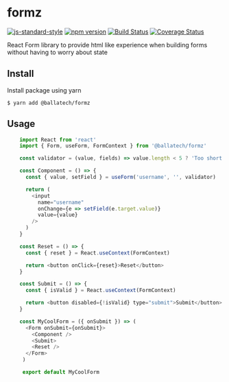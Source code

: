 # formz

[![js-standard-style](https://img.shields.io/badge/code%20style-standard-brightgreen.svg)](http://standardjs.com) [![npm version](http://img.shields.io/npm/v/%40ballatech%2Fformz.svg?style=flat)](https://npmjs.org/package/%40ballatech%2Fformz "View this project on npm") [![Build Status](https://travis-ci.org/successkrisz/formz.svg?branch=master)](https://travis-ci.org/successkrisz/formz) [![Coverage Status](https://coveralls.io/repos/github/successkrisz/formz/badge.svg?branch=master)](https://coveralls.io/github/successkrisz/formz?branch=master)

React Form library to provide html like experience when building forms without having to worry about state

## Install

Install package using yarn

  `$ yarn add @ballatech/formz`

## Usage

```js
    import React from 'react'
    import { Form, useForm, FormContext } from '@ballatech/formz'

    const validator = (value, fields) => value.length < 5 ? 'Too short' : null

    const Component = () => {
      const { value, setField } = useForm('username', '', validator)

      return (
        <input
          name="username"
          onChange={e => setField(e.target.value)}
          value={value}
        />
      )
    }

    const Reset = () => {
      const { reset } = React.useContext(FormContext)

      return <button onClick={reset}>Reset</button>
    }

    const Submit = () => {
      const { isValid } = React.useContext(FormContext)

      return <button disabled={!isValid} type="submit">Submit</button>
    }

    const MyCoolForm = ({ onSubmit }) => (
      <Form onSubmit={onSubmit}>
        <Component />
        <Submit>
        <Reset />
      </Form>
     )

     export default MyCoolForm
```
